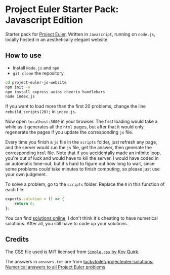 # Project Euler Starter Pack: Javascript Edition

Starter pack for [Project Euler](https://projecteuler.net/archives). Written in `Javascript`, running on `node.js`, locally hosted in an aesthetically elegant website.

## How to use

* Install `Node.js` and `npm`
* `git clone` the repository.

```bash
cd project-euler-js-website
npm init -y
npm install express axios cheerio handlebars
node index.js
```

If you want to load more than the first 20 problems, change the line `rebuild_scripts(20);` in `index.js`.

Now open `localhost:3000` in your browser. The first loading would take a while as it generates all the `html` pages, but after that it would only regenerate the pages if you update the corresponding `js` file.

Every time you finish a `js` file in the `scripts` folder, just refresh any page, and the server would run the `js` file, get the answer, then generate the corresponding `html` file. Note that if you accidentally made an infinite loop, you're out of luck and would have to kill the server. I would have coded in an automatic time-out, but it's hard to figure out how long to wait, since some problems could take minutes to finish computing, so please just use your own judgment.

To solve a problem, go to the `scripts` folder. Replace the `0` in this function of each file:

```javascript
exports.solution = () => {
    return 0;
};
```

You can find [solutions online](https://github.com/luckytoilet/projecteuler-solutions/blob/master/Solutions.md). I don't think it's cheating to have numerical solutions. After all, you still have to code up your solutions.

## Credits

The CSS file used is MIT licensed from [`Simple.css` by Kev Quirk](https://github.com/kevquirk/simple.css).

The answers in `ansewrs.txt` are from [luckytoilet/projecteuler-solutions: Numerical answers to all Project Euler problems](https://github.com/luckytoilet/projecteuler-solutions).